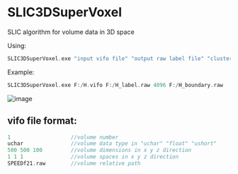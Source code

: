 # SLIC3DSuperVoxel
SLIC algorithm for volume data in 3D space


Using:
```c
SLIC3DSuperVoxel.exe "input vifo file" "output raw label file" "cluster number k" "output raw segment boundary file"
```

Example:
```c
SLIC3DSuperVoxel.exe F:/H.vifo F:/H_label.raw 4096 F:/H_boundary.raw
```
![image](https://github.com/XiangyangHe/SLIC3DSuperVoxel/blob/master/image/design%20sketch2.png)
  
vifo file format:
-----------------------------------------------------
```cpp
1                   //volume number
uchar               //volume data type in "uchar" "float" "ushort"
500 500 100         //volume dimensions in x y z direction
1 1 1               //volume spaces in x y z direction
SPEEDf21.raw        //volume relative path
```
